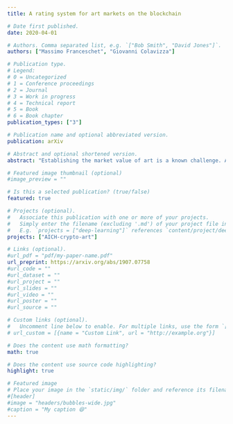 ```yaml
---
title: A rating system for art markets on the blockchain

# Date first published.
date: 2020-04-01

# Authors. Comma separated list, e.g. `["Bob Smith", "David Jones"]`.
authors: ["Massimo Franceschet", "Giovanni Colavizza"]

# Publication type.
# Legend:
# 0 = Uncategorized
# 1 = Conference proceedings
# 2 = Journal
# 3 = Work in progress
# 4 = Technical report
# 5 = Book
# 6 = Book chapter
publication_types: ["3"]

# Publication name and optional abbreviated version.
publication: arXiv

# Abstract and optional shortened version.
abstract: "Establishing the market value of art is a known challenge. A traditional distinction between primary (first-sale) and secondary (re-sale) markets in fact relates to two approaches to value-estimation and pricing: that of the gallery and that of the auction house, respectively. To overcome this dichotomy, we propose a novel rating system for the actors of art markets, equally adaptable to primary and secondary markets. We introduce a time-aware variant of the HITS Web ranking method, which captures the interlocked role of artists and collectors and rapidly adapts to changes in the relative importance of the actors part of a market. We apply the proposed method to crypto art, a novel form of born-digital art exchanged on blockchains, and show that the proposed method outperforms alternatives when used to guide market investment."

# Featured image thumbnail (optional)
#image_preview = ""

# Is this a selected publication? (true/false)
featured: true

# Projects (optional).
#   Associate this publication with one or more of your projects.
#   Simply enter the filename (excluding '.md') of your project file in `content/project/`.
#   E.g. `projects = ["deep-learning"]` references `content/project/deep-learning.md`.
projects: ["AICH-crypto-art"]

# Links (optional).
#url_pdf = "pdf/my-paper-name.pdf"
url_preprint: https://arxiv.org/abs/1907.07758
#url_code = ""
#url_dataset = ""
#url_project = ""
#url_slides = ""
#url_video = ""
#url_poster = ""
#url_source = ""

# Custom links (optional).
#   Uncomment line below to enable. For multiple links, use the form `[{...}, {...}, {...}]`.
# url_custom = [{name = "Custom Link", url = "http://example.org"}]

# Does the content use math formatting?
math: true

# Does the content use source code highlighting?
highlight: true

# Featured image
# Place your image in the `static/img/` folder and reference its filename below, e.g. `image = "example.jpg"`.
#[header]
#image = "headers/bubbles-wide.jpg"
#caption = "My caption 😄"
---
```

